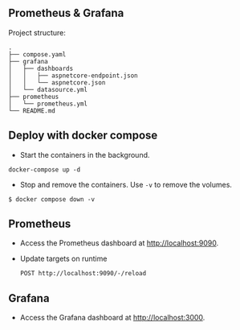 ## Prometheus & Grafana

Project structure:
```
.
├── compose.yaml
├── grafana
│   ├── dashboards
│   │   ├── aspnetcore-endpoint.json
│   │   └── aspnetcore.json
│   └── datasource.yml
├── prometheus
│   └── prometheus.yml
└── README.md
```

## Deploy with docker compose

- Start the containers in the background.

```shell
docker-compose up -d
```

- Stop and remove the containers. Use `-v` to remove the volumes.

```shell
$ docker compose down -v
```

## Prometheus

- Access the Prometheus dashboard at [http://localhost:9090](http://localhost:9090).
- Update targets on runtime
  
  ```
  POST http://localhost:9090/-/reload
  ```

## Grafana

- Access the Grafana dashboard at [http://localhost:3000](http://localhost:3000).
